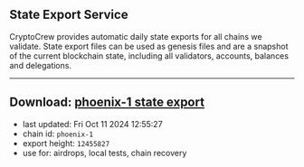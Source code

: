 ## State Export Service
CryptoCrew provides automatic daily state exports for all chains we validate. State export files can be used as genesis files and are a snapshot of the current blockchain state, including all validators, accounts, balances and delegations.

---
**Download: [phoenix-1 state export](https://dl-eu2.ccvalidators.com/SERVICE/terra2/phoenix-1_export_12455827.json)**
---

- last updated: Fri Oct 11 2024 12:55:27
- chain id: `phoenix-1`
- export height: `12455827`
- use for: airdrops, local tests, chain recovery
